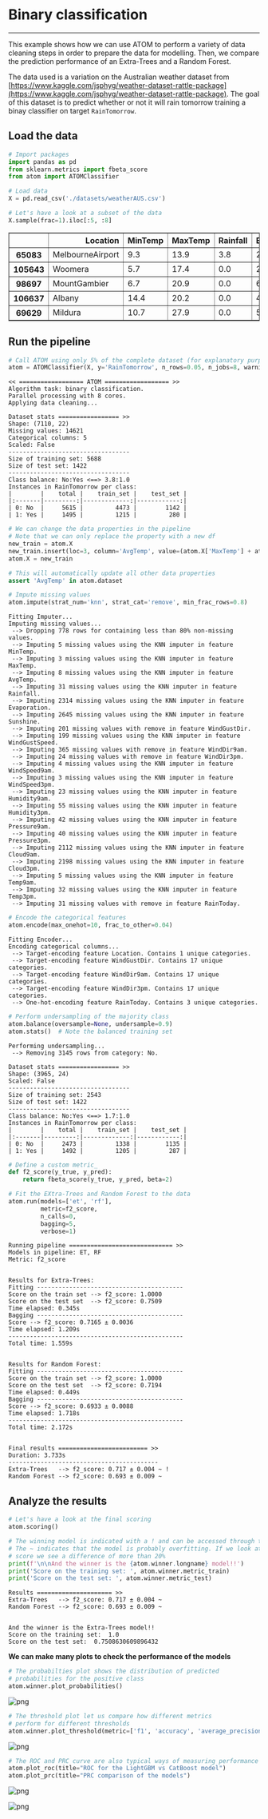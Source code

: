 # Binary classification
---------------------------------

This example shows how we can use ATOM to perform a variety of data cleaning steps in order to prepare the data for modelling. Then, we compare the prediction performance of an Extra-Trees and a Random Forest.

The data used is a variation on the Australian weather dataset from [https://www.kaggle.com/jsphyg/weather-dataset-rattle-package](https://www.kaggle.com/jsphyg/weather-dataset-rattle-package). The goal of this dataset is to predict whether or not it will rain tomorrow training a binay classifier on target `RainTomorrow`.

## Load the data


```python
# Import packages
import pandas as pd
from sklearn.metrics import fbeta_score
from atom import ATOMClassifier
```


```python
# Load data
X = pd.read_csv('./datasets/weatherAUS.csv')

# Let's have a look at a subset of the data
X.sample(frac=1).iloc[:5, :8]
```




<div>
<style scoped>
    .dataframe tbody tr th:only-of-type {
        vertical-align: middle;
    }

    .dataframe tbody tr th {
        vertical-align: top;
    }

    .dataframe thead th {
        text-align: right;
    }
</style>
<table border="1" class="dataframe">
  <thead>
    <tr style="text-align: right;">
      <th></th>
      <th>Location</th>
      <th>MinTemp</th>
      <th>MaxTemp</th>
      <th>Rainfall</th>
      <th>Evaporation</th>
      <th>Sunshine</th>
      <th>WindGustDir</th>
      <th>WindGustSpeed</th>
    </tr>
  </thead>
  <tbody>
    <tr>
      <th>65083</th>
      <td>MelbourneAirport</td>
      <td>9.3</td>
      <td>13.9</td>
      <td>3.8</td>
      <td>2.4</td>
      <td>3.3</td>
      <td>S</td>
      <td>48.0</td>
    </tr>
    <tr>
      <th>105643</th>
      <td>Woomera</td>
      <td>5.7</td>
      <td>17.4</td>
      <td>0.0</td>
      <td>2.2</td>
      <td>NaN</td>
      <td>W</td>
      <td>54.0</td>
    </tr>
    <tr>
      <th>98697</th>
      <td>MountGambier</td>
      <td>6.7</td>
      <td>20.9</td>
      <td>0.0</td>
      <td>6.4</td>
      <td>10.9</td>
      <td>S</td>
      <td>31.0</td>
    </tr>
    <tr>
      <th>106637</th>
      <td>Albany</td>
      <td>14.4</td>
      <td>20.2</td>
      <td>0.0</td>
      <td>4.2</td>
      <td>11.2</td>
      <td>NaN</td>
      <td>NaN</td>
    </tr>
    <tr>
      <th>69629</th>
      <td>Mildura</td>
      <td>10.7</td>
      <td>27.9</td>
      <td>0.0</td>
      <td>5.8</td>
      <td>11.3</td>
      <td>SE</td>
      <td>30.0</td>
    </tr>
  </tbody>
</table>
</div>



## Run the pipeline


```python
# Call ATOM using only 5% of the complete dataset (for explanatory purposes)
atom = ATOMClassifier(X, y='RainTomorrow', n_rows=0.05, n_jobs=8, warnings=False, verbose=2, random_state=1)
```

    << ================== ATOM ================== >>
    Algorithm task: binary classification.
    Parallel processing with 8 cores.
    Applying data cleaning...
    
    Dataset stats ================= >>
    Shape: (7110, 22)
    Missing values: 14621
    Categorical columns: 5
    Scaled: False
    ----------------------------------
    Size of training set: 5688
    Size of test set: 1422
    ----------------------------------
    Class balance: No:Yes <==> 3.8:1.0
    Instances in RainTomorrow per class:
    |        |    total |    train_set |    test_set |
    |:-------|---------:|-------------:|------------:|
    | 0: No  |     5615 |         4473 |        1142 |
    | 1: Yes |     1495 |         1215 |         280 |
    
    


```python
# We can change the data properties in the pipeline
# Note that we can only replace the property with a new df
new_train = atom.X
new_train.insert(loc=3, column='AvgTemp', value=(atom.X['MaxTemp'] + atom.X['MinTemp'])/2)
atom.X = new_train

# This will automatically update all other data properties
assert 'AvgTemp' in atom.dataset
```


```python
# Impute missing values
atom.impute(strat_num='knn', strat_cat='remove', min_frac_rows=0.8)
```

    Fitting Imputer...
    Imputing missing values...
     --> Dropping 778 rows for containing less than 80% non-missing values.
     --> Imputing 5 missing values using the KNN imputer in feature MinTemp.
     --> Imputing 3 missing values using the KNN imputer in feature MaxTemp.
     --> Imputing 8 missing values using the KNN imputer in feature AvgTemp.
     --> Imputing 31 missing values using the KNN imputer in feature Rainfall.
     --> Imputing 2314 missing values using the KNN imputer in feature Evaporation.
     --> Imputing 2645 missing values using the KNN imputer in feature Sunshine.
     --> Imputing 201 missing values with remove in feature WindGustDir.
     --> Imputing 199 missing values using the KNN imputer in feature WindGustSpeed.
     --> Imputing 365 missing values with remove in feature WindDir9am.
     --> Imputing 24 missing values with remove in feature WindDir3pm.
     --> Imputing 4 missing values using the KNN imputer in feature WindSpeed9am.
     --> Imputing 3 missing values using the KNN imputer in feature WindSpeed3pm.
     --> Imputing 23 missing values using the KNN imputer in feature Humidity9am.
     --> Imputing 55 missing values using the KNN imputer in feature Humidity3pm.
     --> Imputing 42 missing values using the KNN imputer in feature Pressure9am.
     --> Imputing 40 missing values using the KNN imputer in feature Pressure3pm.
     --> Imputing 2112 missing values using the KNN imputer in feature Cloud9am.
     --> Imputing 2198 missing values using the KNN imputer in feature Cloud3pm.
     --> Imputing 5 missing values using the KNN imputer in feature Temp9am.
     --> Imputing 32 missing values using the KNN imputer in feature Temp3pm.
     --> Imputing 31 missing values with remove in feature RainToday.
    


```python
# Encode the categorical features
atom.encode(max_onehot=10, frac_to_other=0.04)
```

    Fitting Encoder...
    Encoding categorical columns...
     --> Target-encoding feature Location. Contains 1 unique categories.
     --> Target-encoding feature WindGustDir. Contains 17 unique categories.
     --> Target-encoding feature WindDir9am. Contains 17 unique categories.
     --> Target-encoding feature WindDir3pm. Contains 17 unique categories.
     --> One-hot-encoding feature RainToday. Contains 3 unique categories.
    


```python
# Perform undersampling of the majority class
atom.balance(oversample=None, undersample=0.9)
atom.stats()  # Note the balanced training set
```

    Performing undersampling...
     --> Removing 3145 rows from category: No.
    
    Dataset stats ================= >>
    Shape: (3965, 24)
    Scaled: False
    ----------------------------------
    Size of training set: 2543
    Size of test set: 1422
    ----------------------------------
    Class balance: No:Yes <==> 1.7:1.0
    Instances in RainTomorrow per class:
    |        |    total |    train_set |    test_set |
    |:-------|---------:|-------------:|------------:|
    | 0: No  |     2473 |         1338 |        1135 |
    | 1: Yes |     1492 |         1205 |         287 |
    
    


```python
# Define a custom metric_
def f2_score(y_true, y_pred):
    return fbeta_score(y_true, y_pred, beta=2)

# Fit the EXtra-Trees and Random Forest to the data
atom.run(models=['et', 'rf'],
         metric=f2_score,
         n_calls=0,
         bagging=5,
         verbose=1)
```

    
    Running pipeline ============================= >>
    Models in pipeline: ET, RF
    Metric: f2_score
    
    
    Results for Extra-Trees:         
    Fitting -----------------------------------------
    Score on the train set --> f2_score: 1.0000
    Score on the test set  --> f2_score: 0.7509
    Time elapsed: 0.345s
    Bagging -----------------------------------------
    Score --> f2_score: 0.7165 ± 0.0036
    Time elapsed: 1.209s
    -------------------------------------------------
    Total time: 1.559s
    
    
    Results for Random Forest:         
    Fitting -----------------------------------------
    Score on the train set --> f2_score: 1.0000
    Score on the test set  --> f2_score: 0.7194
    Time elapsed: 0.449s
    Bagging -----------------------------------------
    Score --> f2_score: 0.6933 ± 0.0088
    Time elapsed: 1.718s
    -------------------------------------------------
    Total time: 2.172s
    
    
    Final results ========================= >>
    Duration: 3.733s
    ------------------------------------------
    Extra-Trees   --> f2_score: 0.717 ± 0.004 ~ !
    Random Forest --> f2_score: 0.693 ± 0.009 ~
    

## Analyze the results


```python
# Let's have a look at the final scoring
atom.scoring()

# The winning model is indicated with a ! and can be accessed through the winner attribute
# The ~ indicates that the model is probably overfitting. If we look at the train and test
# score we see a difference of more than 20%
print(f'\n\nAnd the winner is the {atom.winner.longname} model!!')
print('Score on the training set: ', atom.winner.metric_train)
print('Score on the test set: ', atom.winner.metric_test)
```

    Results ===================== >>
    Extra-Trees   --> f2_score: 0.717 ± 0.004 ~
    Random Forest --> f2_score: 0.693 ± 0.009 ~
    
    
    And the winner is the Extra-Trees model!!
    Score on the training set:  1.0
    Score on the test set:  0.7508630609896432
    

**We can make many plots to check the performance of the models**


```python
# The probabilties plot shows the distribution of predicted
# probabilities for the positive class
atom.winner.plot_probabilities()
```


![png](output_14_0.png)



```python
# The threshold plot let us compare how different metrics
# perform for different thresholds
atom.winner.plot_threshold(metric=['f1', 'accuracy', 'average_precision'], steps=50, filename='thresholds.png')
```


![png](output_15_0.png)



```python
# The ROC and PRC curve are also typical ways of measuring performance 
atom.plot_roc(title="ROC for the LightGBM vs CatBoost model")
atom.plot_prc(title="PRC comparison of the models")
```


![png](output_16_0.png)



![png](output_16_1.png)

